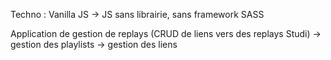 Techno :
Vanilla JS -> JS sans librairie, sans framework
SASS


Application de gestion de replays (CRUD de liens vers des replays Studi)
-> gestion des playlists
-> gestion des liens

